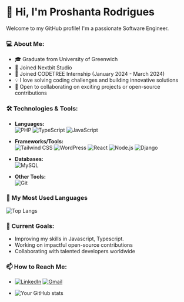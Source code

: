 # 👋 Hi, I'm Proshanta Rodrigues

Welcome to my GitHub profile! I'm a passionate Software Engineer.

### 💻 About Me:
- 🎓 Graduate from University of Greenwich
- 💼 Joined Nextbit Studio
- 💼 Joined CODETREE Internship (January 2024 -  March 2024)
- 💡 I love solving coding challenges and building innovative solutions
- 🤝 Open to collaborating on exciting projects or open-source contributions

### 🛠️ Technologies & Tools:
- **Languages:**  
    ![PHP](https://img.shields.io/badge/PHP-777BB4?style=for-the-badge&logo=php&logoColor=white)
    ![TypeScript](https://img.shields.io/badge/TypeScript-3178C6?style=for-the-badge&logo=typescript&logoColor=white)
    ![JavaScript](https://img.shields.io/badge/JavaScript-F7DF1E?style=for-the-badge&logo=javascript&logoColor=black)

- **Frameworks/Tools:**  
  ![Tailwind CSS](https://img.shields.io/badge/TailwindCSS-38B2AC?style=for-the-badge&logo=tailwind-css&logoColor=white)
  ![WordPress](https://img.shields.io/badge/WordPress-21759B?style=for-the-badge&logo=wordpress&logoColor=white)
  ![React](https://img.shields.io/badge/React-61DAFB?style=for-the-badge&logo=react&logoColor=black)
  ![Node.js](https://img.shields.io/badge/Node.js-43853D?style=for-the-badge&logo=node-dot-js&logoColor=white)
  ![Django](https://img.shields.io/badge/Django-092E20?style=for-the-badge&logo=django&logoColor=white)

- **Databases:**  
  ![MySQL](https://img.shields.io/badge/MySQL-4479A1?style=for-the-badge&logo=mysql&logoColor=white)
- **Other Tools:**  
  ![Git](https://img.shields.io/badge/Git-F05032?style=for-the-badge&logo=git&logoColor=white)

### 🚀 My Most Used Languages

![Top Langs](https://github-readme-stats.vercel.app/api/top-langs/?username=proshantomr&layout=compact&theme=radical)


### 🎯 Current Goals:
- Improving my skills in Javascript, Typescript.
- Working on impactful open-source contributions
- Collaborating with talented developers worldwide

### 📫 How to Reach Me:
- [![LinkedIn](https://img.shields.io/badge/LinkedIn-%230077B5.svg?style=for-the-badge&logo=linkedin&logoColor=white)](https://www.linkedin.com/in/proshanta-rodrigues/)
  [![Gmail](https://img.shields.io/badge/Email-D14836?style=for-the-badge&logo=gmail&logoColor=white)](mailto:proshantorodrigues11@gmail.com)

- ![Your GitHub stats](https://github-readme-stats.vercel.app/api?username=proshantomr&show_icons=true&theme=radical)
